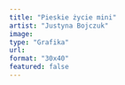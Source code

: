 ```yaml
---
title: "Pieskie życie mini"
artist: "Justyna Bojczuk"
image:
type: "Grafika"
url:
format: "30x40"
featured: false
---
```

